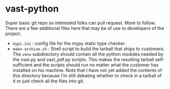 # vast-python

Super basic git repo so interested folks can pull request.
More to follow. There are a few additional files here that may
be of use to developers of the project.

* `mypi.ini` : config file for the mypy static type checker.
* `make-archive.sh` :
   Shell script to build the tarball that ships to
   customers. The `venv` subdirectory should contain all the python
   modules needed by the vast.py and vast_pdf.py scripts. This makes
   the resulting tarball self-sufficient and the scripts should
   run no matter what the customer has installed on his machine.
   Note that I have not yet added the contents of this directory
   because I'm still debating whether to check in a tarball of it
   or just check all the files into git.
